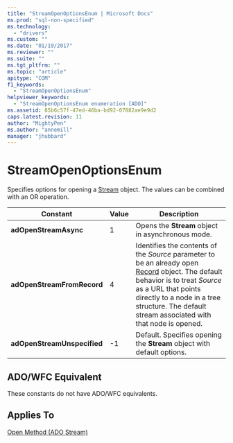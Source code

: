 ```yaml
---
title: "StreamOpenOptionsEnum | Microsoft Docs"
ms.prod: "sql-non-specified"
ms.technology:
  - "drivers"
ms.custom: ""
ms.date: "01/19/2017"
ms.reviewer: ""
ms.suite: ""
ms.tgt_pltfrm: ""
ms.topic: "article"
apitype: "COM"
f1_keywords: 
  - "StreamOpenOptionsEnum"
helpviewer_keywords: 
  - "StreamOpenOptionsEnum enumeration [ADO]"
ms.assetid: 85b6c57f-47ed-46ba-bd92-07882ae9e9d2
caps.latest.revision: 11
author: "MightyPen"
ms.author: "annemill"
manager: "jhubbard"
---
```

# StreamOpenOptionsEnum
Specifies options for opening a [Stream](../../../ado/reference/ado-api/stream-object-ado.md) object. The values can be combined with an OR operation.  
  
|Constant|Value|Description|  
|--------------|-----------|-----------------|  
|**adOpenStreamAsync**|1|Opens the **Stream** object in asynchronous mode.|  
|**adOpenStreamFromRecord**|4|Identifies the contents of the *Source* parameter to be an already open [Record](../../../ado/reference/ado-api/record-object-ado.md) object. The default behavior is to treat *Source* as a URL that points directly to a node in a tree structure. The default stream associated with that node is opened.|  
|**adOpenStreamUnspecified**|-1|Default. Specifies opening the **Stream** object with default options.|  
  
## ADO/WFC Equivalent  
 These constants do not have ADO/WFC equivalents.  
  
## Applies To  
 [Open Method (ADO Stream)](../../../ado/reference/ado-api/open-method-ado-stream.md)